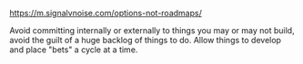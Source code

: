 https://m.signalvnoise.com/options-not-roadmaps/

Avoid committing internally or externally to things you may or may not build, avoid the guilt of a huge backlog of things to do. Allow things to develop and place "bets" a cycle at a time.
